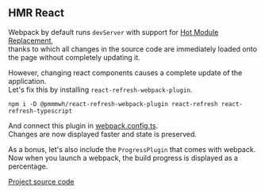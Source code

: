## HMR React

Webpack by default runs `devServer` with support for [Hot Module Replacement](https://webpack.js.org/guides/hot-module-replacement),  
thanks to which all changes in the source code are immediately loaded onto the page without completely updating it.  


However, changing react components causes a complete update of the application.  
Let's fix this by installing `react-refresh-webpack-plugin`.
```
npm i -D @pmmmwh/react-refresh-webpack-plugin react-refresh react-refresh-typescript
```

And connect this plugin in [webpack.config.ts](webpack.config.ts).  
Changes are now displayed faster and state is preserved.

As a bonus, let's also include the `ProgressPlugin` that comes with webpack.  
Now when you launch a webpack, the build progress is displayed as a percentage.

[Project source code](./)
